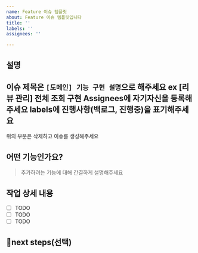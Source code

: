 ```yaml
---
name: Feature 이슈 템플릿
about: Feature 이슈 템플릿입니다
title: ''
labels: ''
assignees: ''

---
```


## 설명
이슈 제목은 `[도메인] 기능 구현 설명`으로 해주세요 ex [리뷰 관리] 전체 조회 구현
Assignees에 자기자신을 등록해주세요
labels에 진행사항(백로그, 진행중)을 표기해주세요
----------------
위의 부분은 삭제하고 이슈를 생성해주세요


## 어떤 기능인가요?

> 추가하려는 기능에 대해 간결하게 설명해주세요

## 작업 상세 내용

- [ ] TODO
- [ ] TODO
- [ ] TODO

## next steps(선택)

